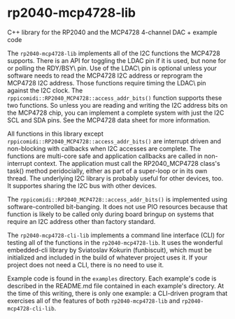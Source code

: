 # rp2040-mcp4728-lib
C++ library for the RP2040 and the MCP4728 4-channel DAC + example code

The `rp2040-mcp4728-lib` implements all of the I2C functions the MCP4728 supports.
There is an API for toggling the LDAC pin if it is used, but none for
or polling the RDY/BSY\ pin.
Use of the LDAC\ pin is optional unless your software needs to
read the MCP4728 I2C address or reprogram the MCP4728 I2C address.
Those functions require timing the LDAC\ pin against the I2C clock. The
`rppicomidi::RP2040_MCP4728::access_addr_bits()` function supports these
two functions. So unless you are reading and writing the I2C address
bits on the MCP4728 chip, you can implement a complete system with
just the I2C SCL and SDA pins. See the MCP4728 data sheet for more
information.

All functions in this library except `rppicomidi::RP2040_MCP4728::access_addr_bits()`
are interrupt driven and non-blocking with callbacks when I2C accesses are complete.
The functions are multi-core safe and application callbacks are called in non-interrupt
context. The application must call the RP2040_MCP4728 class's task() method
peridocially, either as part of a super-loop or in its own thread. The underlying
I2C library is probably useful for other devices, too. It supportes sharing the I2C bus
with other devices.

The `rppicomidi::RP2040_MCP4728::access_addr_bits()` is implemented using
software-controlled bit-banging. It does not use PIO resources because
that function is likely to be called only during board bringup on systems
that require an I2C address other than factory standard.

The `rp2040-mcp4728-cli-lib` implements a command line interface (CLI) for
testing all of the functions in the `rp2040-mcp4728-lib`. It uses the
wonderful embedded-cli library by Sviatoslav Kokurin (funbiscuit), which
must be initialized and included in the build of whatever project uses
it. If your project does not need a CLI, there is no need to use it.

Example code is found in the `examples` directory.
Each example's code is described in the README.md file contained in each
example's directory. At the time of this writing, there is only one
example: a CLI-driven program that exercises all of the features of both
`rp2040-mcp4728-lib` and `rp2040-mcp4728-cli-lib`.
